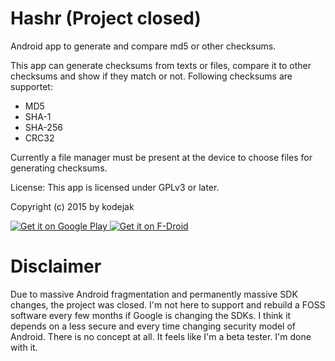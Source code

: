 # Hashr (Project closed)
Android app to generate and compare md5 or other checksums.

This app can generate checksums from texts or files, compare it to other checksums and show if they match or not.
Following checksums are supportet:
* MD5
* SHA-1
* SHA-256
* CRC32

Currently a file manager must be present at the device to choose files for generating checksums.

License:
This app is licensed under GPLv3 or later.

Copyright (c) 2015 by kodejak



<a href="https://play.google.com/store/apps/details?id=de.kodejak.hashr">
  <img alt="Get it on Google Play"
       src="https://developer.android.com/images/brand/en_generic_rgb_wo_60.png" />
</a>
<a href="https://f-droid.org/repository/browse/?fdid=de.kodejak.hashr&fdpage=20">
  <img alt="Get it on F-Droid"
       src="https://cloud.githubusercontent.com/assets/12447257/8024903/ce8dca32-0d44-11e5-95b0-e97d1d027351.png" />
</a>

# Disclaimer
Due to massive Android fragmentation and permanently massive SDK changes, the project was closed. I'm not here to support and rebuild a FOSS software every few months if Google is changing the SDKs. I think it depends on a less secure and every time changing security model of Android. There is no concept at all. It feels like I'm a beta tester. I'm done with it. 
